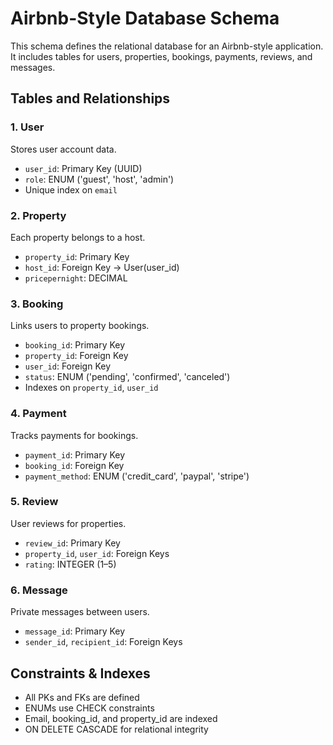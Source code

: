 
# Airbnb-Style Database Schema

This schema defines the relational database for an Airbnb-style application. It includes tables for users, properties, bookings, payments, reviews, and messages.

## Tables and Relationships

### 1. User
Stores user account data.

- `user_id`: Primary Key (UUID)
- `role`: ENUM ('guest', 'host', 'admin')
- Unique index on `email`

### 2. Property
Each property belongs to a host.

- `property_id`: Primary Key
- `host_id`: Foreign Key → User(user_id)
- `pricepernight`: DECIMAL

### 3. Booking
Links users to property bookings.

- `booking_id`: Primary Key
- `property_id`: Foreign Key
- `user_id`: Foreign Key
- `status`: ENUM ('pending', 'confirmed', 'canceled')
- Indexes on `property_id`, `user_id`

### 4. Payment
Tracks payments for bookings.

- `payment_id`: Primary Key
- `booking_id`: Foreign Key
- `payment_method`: ENUM ('credit_card', 'paypal', 'stripe')

### 5. Review
User reviews for properties.

- `review_id`: Primary Key
- `property_id`, `user_id`: Foreign Keys
- `rating`: INTEGER (1–5)

### 6. Message
Private messages between users.

- `message_id`: Primary Key
- `sender_id`, `recipient_id`: Foreign Keys

## Constraints & Indexes
- All PKs and FKs are defined
- ENUMs use CHECK constraints
- Email, booking_id, and property_id are indexed
- ON DELETE CASCADE for relational integrity



